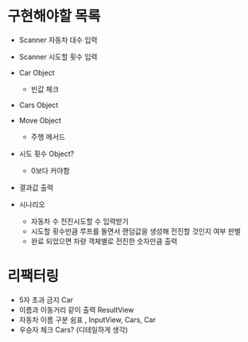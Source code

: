 # 구현해야할 목록
* Scanner 자동차 대수 입력
* Scanner 시도할 횟수 입력
* Car Object
    * 빈값 체크
* Cars Object
* Move Object
  * 주행 메서드
* 시도 횟수 Object?
    * 0보다 커야함
* 결과값 출력

* 시나리오
  * 자동차 수 전진시도할 수 입력받기
  * 시도할 횟수만큼 루프를 돌면서 랜덤값을 생성해 전진할 것인지 여부 판별
  * 완료 되었으면 차량 객체별로 전진한 숫자만큼 출력
  
# 리팩터링
* 5자 초과 금지 Car
* 이름과 이동거리 같이 출력 ResultView
* 자동차 이름 구분 쉼표 , InputView, Cars, Car
* 우승자 체크 Cars? (디테일하게 생각)
